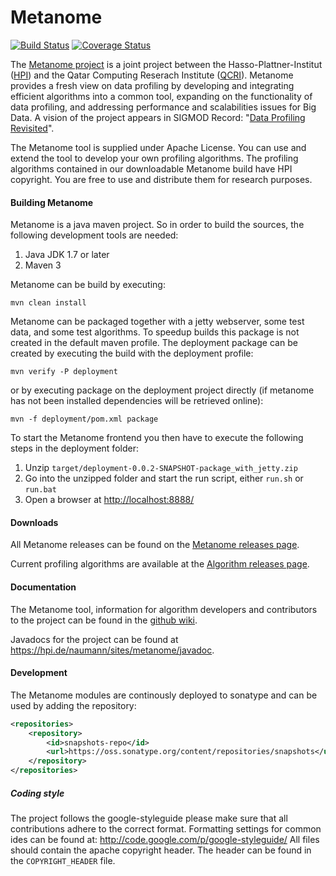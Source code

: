 # Metanome

[![Build Status](https://travis-ci.org/HPI-Information-Systems/Metanome.png?branch=master)](https://travis-ci.org/HPI-Information-Systems/Metanome)
[![Coverage Status](https://coveralls.io/repos/HPI-Information-Systems/Metanome/badge.png)](https://coveralls.io/r/HPI-Information-Systems/Metanome)

The [Metanome project](www.metanome.de) is a joint project between the Hasso-Plattner-Institut ([HPI](http://www.hpi.de)) and the Qatar Computing Reserach Institute ([QCRI](http://www.qcri.org)). Metanome provides a fresh view on data profiling by developing and integrating efficient algorithms into a common tool, expanding on the functionality of data profiling, and addressing performance and scalabilities issues for Big Data. A vision of the project appears in SIGMOD Record: "[Data Profiling Revisited](http://hpi.de/naumann/publications/publications-by-type/year/2013/102276/Nau13.html)".

The Metanome tool is supplied under Apache License. You can use and extend the tool to develop your own profiling algorithms. The profiling algorithms contained in our downloadable Metanome build have HPI copyright. You are free to use and distribute them for research purposes. 

#### Building Metanome
Metanome is a java maven project. So in order to build the sources, the following development tools are needed:

1. Java JDK 1.7 or later
2. Maven 3

Metanome can be build by executing:

```mvn clean install```

Metanome can be packaged together with a jetty webserver, some test data, and some test algorithms. 
To speedup builds this package is not created in the default maven profile. 
The deployment package can be created by executing the build with the deployment profile: 

```mvn verify -P deployment```

or by executing package on the deployment project directly (if metanome has not been installed dependencies will be retrieved online): 

```mvn -f deployment/pom.xml package```

To start the Metanome frontend you then have to execute the following steps in the deployment folder:

1. Unzip `target/deployment-0.0.2-SNAPSHOT-package_with_jetty.zip`
2. Go into the unzipped folder and start the run script, either `run.sh` or `run.bat`
4. Open a browser at [http://localhost:8888/](http://localhost:8888/)

#### Downloads
All Metanome releases can be found on the [Metanome releases page](https://github.com/HPI-Information-Systems/Metanome/releases).

Current profiling algorithms are available at the [Algorithm releases page](https://hpi.de/naumann/projects/data-profiling-and-analytics/metanome-data-profiling/algorithms.html).

#### Documentation
The Metanome tool, information for algorithm developers and contributors to the project can be found in the [github wiki](https://github.com/HPI-Information-Systems/Metanome/wiki).

Javadocs for the project can be found at https://hpi.de/naumann/sites/metanome/javadoc.

#### Development
The Metanome modules are continously deployed to sonatype and can be used by adding the repository:
```xml
<repositories>
    <repository>
        <id>snapshots-repo</id>
        <url>https://oss.sonatype.org/content/repositories/snapshots</url>
    </repository>
</repositories>
```
##### Coding style
The project follows the google-styleguide please make sure that all contributions adhere to the correct format. Formatting settings for common ides can be found at: http://code.google.com/p/google-styleguide/
All files should contain the apache copyright header. The header can be found in the ```COPYRIGHT_HEADER``` file.

